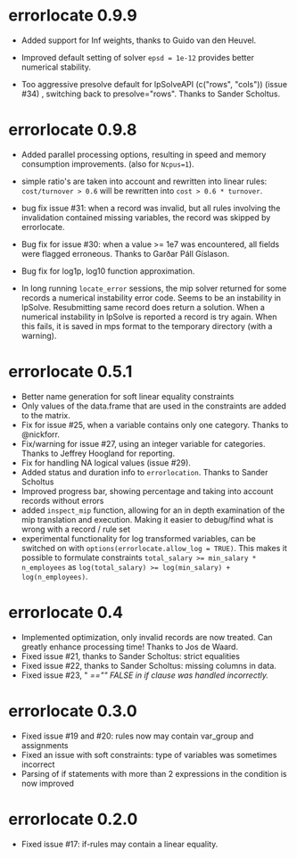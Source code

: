 
# errorlocate 0.9.9

* Added support for Inf weights, thanks to Guido van den Heuvel.

* Improved default setting of solver `epsd = 1e-12` provides better numerical
stability.

* Too aggressive presolve default for lpSolveAPI (c("rows", "cols")) (issue #34)
, switching back to presolve="rows". Thanks to Sander Scholtus.

# errorlocate 0.9.8

* Added parallel processing options, resulting in speed and memory consumption
improvements. (also for `Ncpus=1`).

* simple ratio's are taken into account and rewritten into linear rules:
`cost/turnover > 0.6` will be rewritten into `cost > 0.6 * turnover`.

* bug fix issue #31: when a record was invalid, but all rules involving the invalidation
contained missing variables, the record was skipped by errorlocate.

* Bug fix for issue #30: when a value >= 1e7 was encountered, all fields were flagged erroneous.
Thanks to Garðar Páll Gíslason.

* Bug fix for log1p, log10 function approximation.

* In long running `locate_error` sessions, the mip solver returned for some records
a numerical instability error code. Seems to be an instability in lpSolve. Resubmitting
same record does return a solution. When a numerical instability in lpSolve is reported
a record is try again. When this fails, it is saved in mps format to the temporary
directory (with a warning).

# errorlocate 0.5.1

* Better name generation for soft linear equality constraints
* Only values of the data.frame that are used in the constraints are added to the matrix.
* Fix for issue #25, when a variable contains only one category. Thanks to @nickforr.
* Fix/warning for issue #27, using an integer variable for categories. Thanks to Jeffrey Hoogland for reporting.
* Fix for handling NA logical values (issue #29).
* Added status and duration info to `errorlocation`. Thanks to Sander Scholtus
* Improved progress bar, showing percentage and taking into account records without errors
* added `inspect_mip` function, allowing for an in depth examination of the mip translation
and execution. Making it easier to debug/find what is wrong with a record / rule set
* experimental functionality for log transformed variables, can be switched on with
`options(errorlocate.allow_log = TRUE)`. This makes it possible to formulate constraints
`total_salary >= min_salary * n_employees` as 
`log(total_salary) >= log(min_salary) + log(n_employees)`.

# errorlocate 0.4

* Implemented optimization, only invalid records are now treated. Can greatly
enhance processing time! Thanks to Jos de Waard.
* Fixed issue #21, thanks to Sander Scholtus: strict equalities
* Fixed issue #22, thanks to Sander Scholtus: missing columns in data.
* Fixed issue #23, "<var> =="" FALSE in if clause was handled incorrectly.

# errorlocate 0.3.0

* Fixed issue #19 and #20: rules now may contain var_group and assignments
* Fixed an issue with soft constraints: type of variables was sometimes incorrect
* Parsing of if statements with more than 2 expressions in the condition is now improved

# errorlocate 0.2.0

* Fixed issue #17: if-rules may contain a linear equality.
